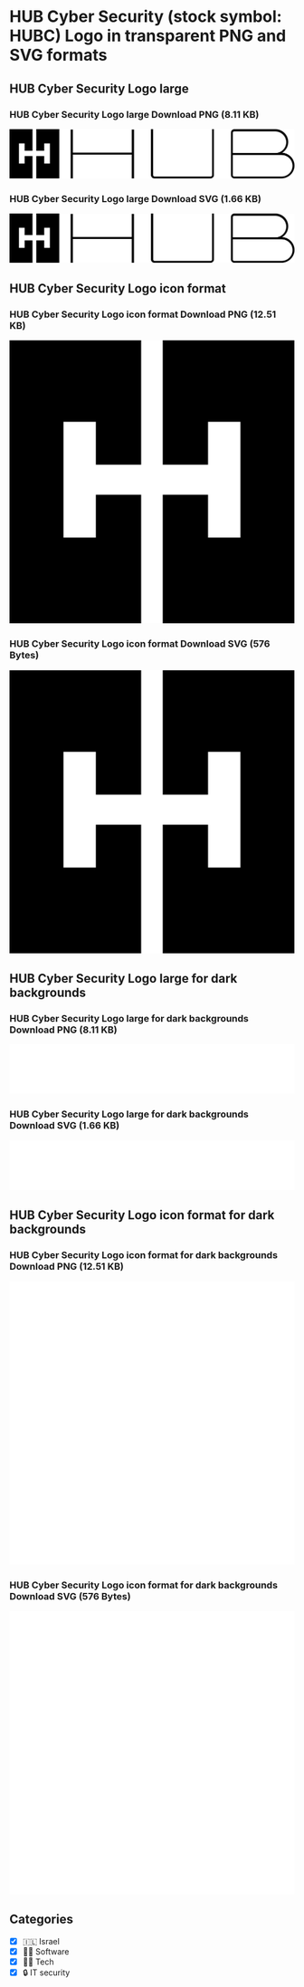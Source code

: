 # HUB Cyber Security (stock symbol: HUBC) Logo in transparent PNG and SVG formats

## HUB Cyber Security Logo large

### HUB Cyber Security Logo large Download PNG (8.11 KB)

![HUB Cyber Security Logo large Download PNG (8.11 KB)](/img/orig/HUBC_BIG-55473760.png)

### HUB Cyber Security Logo large Download SVG (1.66 KB)

![HUB Cyber Security Logo large Download SVG (1.66 KB)](/img/orig/HUBC_BIG-8d0d2964.svg)

## HUB Cyber Security Logo icon format

### HUB Cyber Security Logo icon format Download PNG (12.51 KB)

![HUB Cyber Security Logo icon format Download PNG (12.51 KB)](/img/orig/HUBC-671047b8.png)

### HUB Cyber Security Logo icon format Download SVG (576 Bytes)

![HUB Cyber Security Logo icon format Download SVG (576 Bytes)](/img/orig/HUBC-4d30b3bf.svg)

## HUB Cyber Security Logo large for dark backgrounds

### HUB Cyber Security Logo large for dark backgrounds Download PNG (8.11 KB)

![HUB Cyber Security Logo large for dark backgrounds Download PNG (8.11 KB)](/img/orig/HUBC_BIG.D-e34e3cc8.png)

### HUB Cyber Security Logo large for dark backgrounds Download SVG (1.66 KB)

![HUB Cyber Security Logo large for dark backgrounds Download SVG (1.66 KB)](/img/orig/HUBC_BIG.D-0719f9db.svg)

## HUB Cyber Security Logo icon format for dark backgrounds

### HUB Cyber Security Logo icon format for dark backgrounds Download PNG (12.51 KB)

![HUB Cyber Security Logo icon format for dark backgrounds Download PNG (12.51 KB)](/img/orig/HUBC.D-478db797.png)

### HUB Cyber Security Logo icon format for dark backgrounds Download SVG (576 Bytes)

![HUB Cyber Security Logo icon format for dark backgrounds Download SVG (576 Bytes)](/img/orig/HUBC.D-830bf3b5.svg)



## Categories
- [x] 🇮🇱 Israel
- [x] 👨‍💻 Software
- [x] 👩‍💻 Tech
- [x] 🔒 IT security

